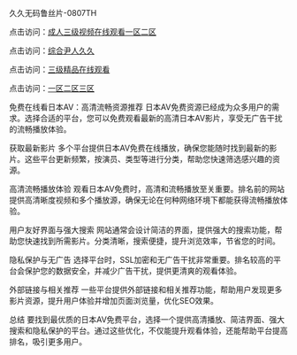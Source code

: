 
久久无码鲁丝片-0807TH

点击访问：<a href="https://heiliaoxwd5i8.pages.dev">成人三级视频在线观看一区二区</a>

点击访问：<a href="https://heiliaoe8ajia.pages.dev">综合尹人久久</a>

点击访问：<a href="https://heiliaozj3tjd.pages.dev">三级精品在线观看</a>

点击访问：<a href="https://heiliaowzu4ur.pages.dev">一区二区三区</a>



免费在线看日本AV：高清流畅资源推荐
日本AV免费资源已经成为众多用户的需求。选择合适的平台，您可以免费观看最新的高清日本AV影片，享受无广告干扰的流畅播放体验。

获取最新影片
多个平台提供日本AV免费在线播放，确保您能随时找到最新的影片。这些平台更新频繁，按演员、类型等进行分类，帮助您快速筛选感兴趣的资源。

高清流畅播放体验
观看日本AV免费时，高清和流畅播放至关重要。排名前的网站提供高清晰度视频和多个播放源，确保无论在何种网络环境下都能获得流畅播放体验。

用户友好界面与强大搜索
网站通常会设计简洁的界面，提供强大的搜索功能，帮助您快速找到所需影片。分类清晰，搜索便捷，提升浏览效率，节省您的时间。

隐私保护与无广告
选择平台时，SSL加密和无广告干扰非常重要。排名较高的平台会保护您的数据安全，并减少广告干扰，提供更清爽的观看体验。

外部链接与相关推荐
一些平台提供外部链接和相关推荐功能，帮助用户发现更多影片资源，提升用户体验并增加页面浏览量，优化SEO效果。

总结
要找到最优质的日本AV免费平台，选择一个提供高清播放、简洁界面、强大搜索和隐私保护的平台。通过这些优化，不仅能提升观看体验，还能帮助平台提高排名，吸引更多用户。










<span style="display:none;">[Canonical link]( https://github.com/gl56216/74919 ）</span>
